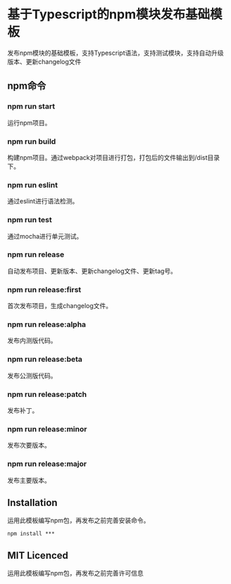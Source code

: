 # 基于Typescript的npm模块发布基础模板
发布npm模块的基础模板，支持Typescript语法，支持测试模块，支持自动升级版本、更新changelog文件

## npm命令
### npm run start
运行npm项目。
### npm run build
构建npm项目。通过webpack对项目进行打包，打包后的文件输出到/dist目录下。
### npm run eslint
通过eslint进行语法检测。
### npm run test
通过mocha进行单元测试。
### npm run release
自动发布项目、更新版本、更新changelog文件、更新tag号。
### npm run release:first
首次发布项目，生成changelog文件。
### npm run release:alpha
发布内测版代码。
### npm run release:beta
发布公测版代码。
### npm run release:patch
发布补丁。
### npm run release:minor
发布次要版本。
### npm run release:major
发布主要版本。

## Installation
运用此模板编写npm包，再发布之前完善安装命令。

`npm install ***`

## MIT Licenced
运用此模板编写npm包，再发布之前完善许可信息